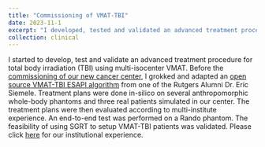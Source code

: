 ```yaml
---
title: "Commissioning of VMAT-TBI"
date: 2023-11-1
excerpt: "I developed, tested and validated an advanced treatment procedure for total body irradiation (TBI) using multi-isocenter VMAT. Before the [commissioning of our new cancer center](/clinical/clinical-TBc). This project involves extensive clinical programming, automation of the treatment planning and end-to-end clinical validation. Please click the title to know more about the commissioning of this new technique!" 
collection: clinical
---
```


I started to develop, test and validate an advanced treatment procedure for total body irradiation (TBI) using multi-isocenter VMAT. Before the [commissioning of our new cancer center](/_clinical/clinical-TB3Commissioning.md), I grokked and adapted an [open source VMAT-TBI ESAPI algorithm](https://github.com/esimiele/VMAT-TBI) from one of the Rutgers Alumni Dr. Eric Siemele. Treatment plans were done in-silico on several anthropomorphic whole-body phantoms and three real patients simulated in our center. The treatment plans were then evaluated according to multi-institute experience. An end-to-end test was performed on a Rando phantom. The feasibility of using SGRT to setup VMAT-TBI patients was validated. Please click [here](\files\E2ETBI.pdf) for our institutional experience.